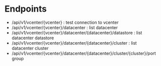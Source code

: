 # Endpoints
* /api/v1/vcenter/{vcenter} : test connection to vcenter
* /api/v1/vcenter/{vcenter}/datacenter : list datacenter
* /api/v1/vcenter/{vcenter}/datacenter/{datacenter}/datastore : list datacenter datastore
* /api/v1/vcenter/{vcenter}/datacenter/{datacenter}/cluster : list datacenter cluster
* /api/v1/vcenter/{vcenter}/datacenter/{datacenter}/cluster/{cluster}/portgroup
